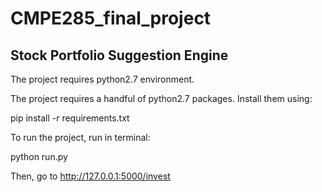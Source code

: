 # CMPE285_final_project
## Stock Portfolio Suggestion Engine

The project requires python2.7 environment.

The project requires a handful of python2.7 packages. Install them using:

pip install -r requirements.txt

To run the project, run in terminal:

python run.py

Then, go to http://127.0.0.1:5000/invest

